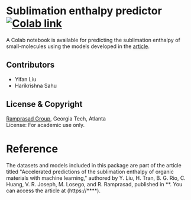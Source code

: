 # Sublimation enthalpy predictor [![Colab link](https://colab.research.google.com/assets/colab-badge.svg)][1]
A Colab notebook is available for predicting the sublimation enthalpy of small-molecules using the models developed in the [article](XXX).

## Contributors
* Yifan Liu
* Harikrishna Sahu

## License & Copyright
[Ramprasad Group](https://ramprasad.mse.gatech.edu/), Georgia Tech, Atlanta\
License: For academic use only.

# Reference
The datasets and models included in this package are part of the article titled "Accelerated predictions of the sublimation enthalpy of organic materials with machine learning," authored by Y. Liu, H. Tran, B. G. Rio, C. Huang, V. R. Joseph,
M. Losego, and R. Ramprasad, published in **. You can access the article at (https://****).

[1]: https://colab.research.google.com/github/yifan950/Sublimation_enthalpy_model/blob/main/predict.ipynb
